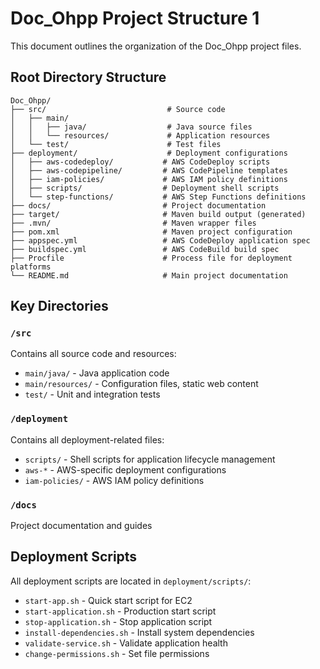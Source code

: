 # Doc_Ohpp Project Structure 1

This document outlines the organization of the Doc_Ohpp project files.

## Root Directory Structure

```
Doc_Ohpp/
├── src/                           # Source code
│   ├── main/
│   │   ├── java/                  # Java source files
│   │   └── resources/             # Application resources
│   └── test/                      # Test files
├── deployment/                    # Deployment configurations
│   ├── aws-codedeploy/           # AWS CodeDeploy scripts
│   ├── aws-codepipeline/         # AWS CodePipeline templates
│   ├── iam-policies/             # AWS IAM policy definitions
│   ├── scripts/                  # Deployment shell scripts
│   └── step-functions/           # AWS Step Functions definitions
├── docs/                         # Project documentation
├── target/                       # Maven build output (generated)
├── .mvn/                         # Maven wrapper files
├── pom.xml                       # Maven project configuration
├── appspec.yml                   # AWS CodeDeploy application spec
├── buildspec.yml                 # AWS CodeBuild build spec
├── Procfile                      # Process file for deployment platforms
└── README.md                     # Main project documentation
```

## Key Directories

### `/src`
Contains all source code and resources:
- `main/java/` - Java application code
- `main/resources/` - Configuration files, static web content
- `test/` - Unit and integration tests

### `/deployment`
Contains all deployment-related files:
- `scripts/` - Shell scripts for application lifecycle management
- `aws-*` - AWS-specific deployment configurations
- `iam-policies/` - AWS IAM policy definitions

### `/docs`
Project documentation and guides

## Deployment Scripts

All deployment scripts are located in `deployment/scripts/`:
- `start-app.sh` - Quick start script for EC2
- `start-application.sh` - Production start script
- `stop-application.sh` - Stop application script
- `install-dependencies.sh` - Install system dependencies
- `validate-service.sh` - Validate application health
- `change-permissions.sh` - Set file permissions
